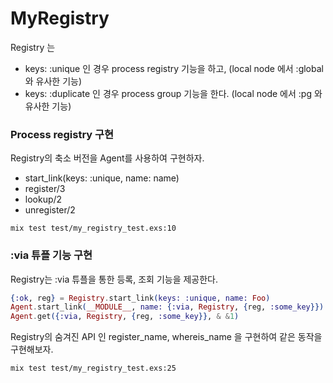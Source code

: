 # MyRegistry

Registry 는

- keys: :unique 인 경우 process registry 기능을 하고, (local node 에서 :global 와 유사한 기능)
- keys: :duplicate 인 경우 process group 기능을 한다. (local node 에서 :pg 와 유사한 기능)

### Process registry 구현

Registry의 축소 버전을 Agent를 사용하여 구현하자.

- start_link(keys: :unique, name: name)
- register/3
- lookup/2
- unregister/2

```
mix test test/my_registry_test.exs:10
```

### :via 튜플 기능 구현

Registry는 :via 튜플을 통한 등록, 조회 기능을 제공한다.

```elixir
{:ok, reg} = Registry.start_link(keys: :unique, name: Foo)
Agent.start_link(__MODULE__, name: {:via, Registry, {reg, :some_key}})
Agent.get({:via, Registry, {reg, :some_key}}, & &1)
```

Registry의 숨겨진 API 인 register_name, whereis_name 을 구현하여 같은 동작을 구현해보자.

```
mix test test/my_registry_test.exs:25
```
